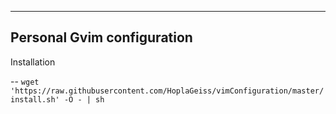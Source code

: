 ----
Personal Gvim configuration
----

Installation

-- ```wget 'https://raw.githubusercontent.com/HoplaGeiss/vimConfiguration/master/install.sh' -O - | sh```
